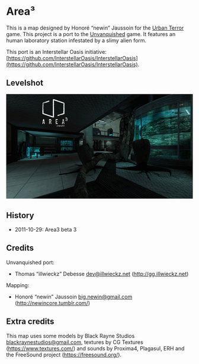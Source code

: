 Area³
=====

This is a map designed by Honoré “newin” Jaussoin for the [Urban Terror](http://www.urbanterror.info) game. This project is a port to the [Unvanquished](https://unvanquished.net) game. It features an human laboratory station infestated by a slimy alien form.

This port is an Interstellar Oasis initiative: [https://github.com/InterstellarOasis/InterstellarOasis](https://github.com/InterstellarOasis/InterstellarOasis).

Levelshot
---------

![Levelshot](meta/area3/area3_web.jpg)

History
-------

* 2011-10-29:	Area3 beta 3

Credits
-------

Unvanquished port:

* Thomas “illwieckz” Debesse <dev@illwieckz.net> (http://gg.illwieckz.net)

Mapping:

* Honoré “newin” Jaussoin <big.newin@gmail.com> (http://newincore.tumblr.com/)

Extra credits
-------------

This map uses some models by Black Rayne Studios <blackraynestudios@gmail.com>, textures by CG Textures (https://www.textures.com/) and sounds by Proxima4, Plagasul, ERH and the FreeSound project (https://freesound.org/).
